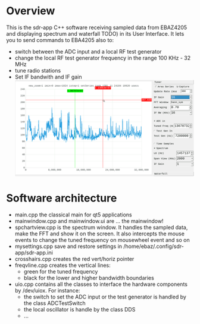 # Overview

This is the sdr-app C++ software receiving sampled data from EBAZ4205 and displaying spectrum and waterfall TODO) in its User Interface.
It lets you to send commands to EBA4205 also to:
  * switch between the ADC input and a local RF test generator  
  * change the local RF test generator frequency in the range 100 KHz - 32 MHz
  * tune radio stations 
  * Set IF bandwith and IF gain  
  ![](../../docs/spectrum-0-32M-radio13670K.png)

# Software architecture
* main.cpp the classical main for qt5 applications
* mainwindow.cpp and mainwindow.ui are ... the mainwindow!
* spchartview.cpp is the spectrum window. It handles the sampled data, make the FFT and show it on the screen. It also intercepts the mouse events to change the tuned frequency on mousewheel event and so on
* mysettings.cpp save and restore settings in /home/ebaz/.config/sdr-app/sdr-app.ini
* crosshairs.cpp creates the red vert/horiz pointer
* freqvline.cpp creates the vertical lines:
  * green for the tuned frequency
  * black for the lower and higher bandwidth boundaries
* uio.cpp contains all the classes to interface the hardware components by /dev/uiox. For instance:
  * the switch to set the ADC input or the test generator is handled by the class ADCTestSwitch
  * the local oscillator is handle by the class DDS
  * ...
